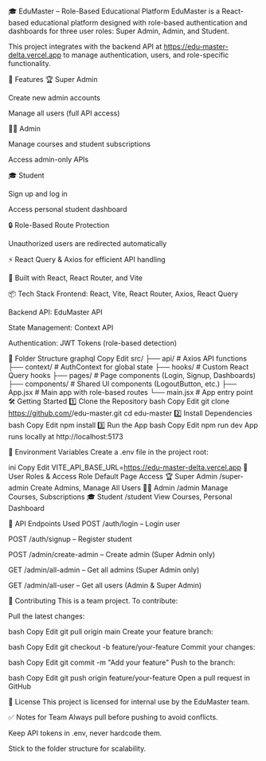 🎓 EduMaster – Role-Based Educational Platform
EduMaster is a React-based educational platform designed with role-based authentication and dashboards for three user roles: Super Admin, Admin, and Student.

This project integrates with the backend API at https://edu-master-delta.vercel.app to manage authentication, users, and role-specific functionality.

🚀 Features
🏆 Super Admin

Create new admin accounts

Manage all users (full API access)

👨‍💻 Admin

Manage courses and student subscriptions

Access admin-only APIs

🎓 Student

Sign up and log in

Access personal student dashboard

🔒 Role-Based Route Protection

Unauthorized users are redirected automatically

⚡ React Query & Axios for efficient API handling

🌱 Built with React, React Router, and Vite

📦 Tech Stack
Frontend: React, Vite, React Router, Axios, React Query

Backend API: EduMaster API

State Management: Context API

Authentication: JWT Tokens (role-based detection)

📁 Folder Structure
graphql
Copy
Edit
src/
├── api/ # Axios API functions
├── context/ # AuthContext for global state
├── hooks/ # Custom React Query hooks
├── pages/ # Page components (Login, Signup, Dashboards)
├── components/ # Shared UI components (LogoutButton, etc.)
├── App.jsx # Main app with role-based routes
└── main.jsx # App entry point
🛠️ Getting Started
1️⃣ Clone the Repository
bash
Copy
Edit
git clone https://github.com/<your-username>/edu-master.git
cd edu-master
2️⃣ Install Dependencies
bash
Copy
Edit
npm install
3️⃣ Run the App
bash
Copy
Edit
npm run dev
App runs locally at http://localhost:5173

🔐 Environment Variables
Create a .env file in the project root:

ini
Copy
Edit
VITE_API_BASE_URL=https://edu-master-delta.vercel.app
👥 User Roles & Access
Role Default Page Access
🏆 Super Admin /super-admin Create Admins, Manage All Users
👨‍💻 Admin /admin Manage Courses, Subscriptions
🎓 Student /student View Courses, Personal Dashboard

📌 API Endpoints Used
POST /auth/login – Login user

POST /auth/signup – Register student

POST /admin/create-admin – Create admin (Super Admin only)

GET /admin/all-admin – Get all admins (Super Admin only)

GET /admin/all-user – Get all users (Admin & Super Admin)

🤝 Contributing
This is a team project. To contribute:

Pull the latest changes:

bash
Copy
Edit
git pull origin main
Create your feature branch:

bash
Copy
Edit
git checkout -b feature/your-feature
Commit your changes:

bash
Copy
Edit
git commit -m "Add your feature"
Push to the branch:

bash
Copy
Edit
git push origin feature/your-feature
Open a pull request in GitHub

📄 License
This project is licensed for internal use by the EduMaster team.

✅ Notes for Team
Always pull before pushing to avoid conflicts.

Keep API tokens in .env, never hardcode them.

Stick to the folder structure for scalability.
